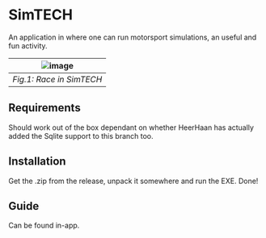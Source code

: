 # SimTECH
An application in where one can run motorsport simulations, an useful and fun activity.

|![image](https://github.com/heerhaan/SimTECH/assets/28059040/9053fb25-414d-4cad-9803-1b7c0bab9cfb)|
|-|
|_Fig.1: Race in SimTECH_|

## Requirements
Should work out of the box dependant on whether HeerHaan has actually added the Sqlite support to this branch too.

## Installation
Get the .zip from the release, unpack it somewhere and run the EXE. Done!

## Guide
Can be found in-app.
